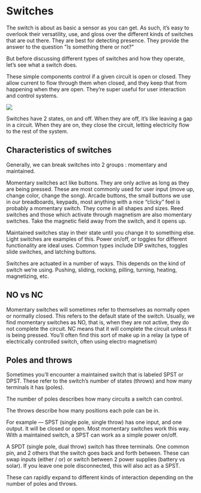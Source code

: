 # Switches
The switch is about as basic a sensor as you can get. As such, it’s easy to overlook their versatility, use, and gloss over the different kinds of switches that are out there. They are best for detecting presence. They provide the answer to the question "Is something there or not?"

But before discussing different types of switches and how they operate, let’s see what a switch does.

These simple components control if a given circuit is open or closed. They allow current to flow through them when closed, and they keep that from happening when they are open. They’re super useful for user interaction and control systems.

![](https://www.gaugemasterretail.com/media/rightlines/switch01.jpg)

Switches have 2 states, on and off. When they are off, it’s like leaving a gap in a circuit. When they are on, they close the circuit, letting electricity flow to the rest of the system.

## Characteristics of switches

Generally, we can break switches into 2 groups : momentary and maintained.

Momentary switches act like buttons. They are only active as long as they are being pressed. These are most commonly used for user input (move up, change color, change the song). Arcade buttons, the small buttons we use in our breadboards, keypads, most anything with a nice “clicky” feel is probably a momentary switch. They come in all shapes and sizes.  Reed switches and those which activate through magnetism are also momentary switches. Take the magnetic field away from the switch, and it opens up.

Maintained switches stay in their state until you change it to something else. Light switches are examples of this. Power on/off, or toggles for different functionality are ideal uses. Common types include DIP switches, toggles slide switches, and latching buttons.

Switches are actuated in a number of ways. This depends on the kind of switch we’re using. Pushing, sliding, rocking, pilling, turning, heating, magnetizing, etc.

## NO vs NC

Momentary switches will sometimes refer to themselves as normally open or normally closed. This refers to the default state of the switch. Usually, we find momentary switches as NO, that is, when they are not active, they do not complete the circuit. NC means that it will complete the circuit unless it is being pressed. You’ll often find this sort of make up in a relay (a type of electrically controlled switch, often using electro magnetism)

## Poles and throws

Sometimes you’ll encounter a maintained switch that is labeled SPST or DPST. These refer to the switch’s number of states (throws) and how many terminals it has (poles).

The number of poles describes how many circuits a switch can control.

The throws describe how many positions each pole can be in.

For example — SPST (single pole, single throw) has one input, and one output. It will be closed or open. Most momentary switches work this way. With a maintained switch, a SPST can work as a simple power on/off.

A SPDT (single pole, dual throw) switch has three terminals. One common pin, and 2 others that the switch goes back and forth between. These can swap inputs (either / or) or switch between 2 power supplies (battery vs solar). If you leave one pole disconnected, this will also act as a SPST.

These can rapidly expand to different kinds of interaction depending on the number of poles and throws.